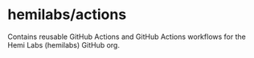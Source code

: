 # hemilabs/actions

Contains reusable GitHub Actions and GitHub Actions workflows for the Hemi Labs (hemilabs) GitHub org.
